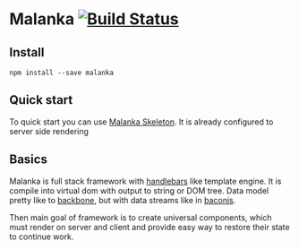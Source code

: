 # Malanka [![Build Status](https://travis-ci.org/malankajs/malanka.svg?branch=master)](https://travis-ci.org/malankajs/malanka)

## Install

    npm install --save malanka

## Quick start

To quick start you can use [Malanka Skeleton](https://github.com/malankajs/malanka-skeleton). 
It is already configured to server side rendering

## Basics

Malanka is full stack framework with [handlebars](https://github.com/wycats/handlebars.js/) like template engine.
It is compile into virtual dom with output to string or DOM tree. Data model pretty
like to [backbone](https://github.com/jashkenas/backbone), but with data streams like in
[baconjs](https://github.com/baconjs/bacon.js).

Then main goal of framework is to create universal components, which must render on server and client
and provide easy way to restore their state to continue work.
